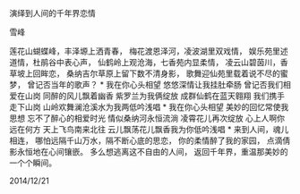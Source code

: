 演绎到人间的千年界恋情

雪峰


莲花山蝴蝶峰，丰泽塬上洒青春，
梅花渡恩泽河，凌波湖里双戏情，
娱乐苑里述道情，杜鹃谷中表心声，
仙鹤岭上观沧海，七香苑内显柔情，
凌云山碧茵川，香草坡上回眸恋，
桑纳吉尔草原上留下数不清身影，
歌舞迎仙苑里载着说不尽的蜜梦，
曾记否当年的歌声？
*
我在你心头相望
悠悠深情让我挂肚牵肠
曾记否我们相爱在山岗
同醉的风儿飘着幽香
紫罗兰为我俩绽放
成群仙鹤在蓝天翱翔
我们携手走下山岗
山岭欢舞澜沧溪水为我两低吟浅唱
*
我在你心头相望
美妙的回忆常使我思想
忘不了醉心的相爱时光
情似桑纳河永恒流淌
凌霄花儿再次绽放
心上人啊你远在何方
天上飞鸟南来北往
云儿飘荡花儿飘香我为你低吟浅唱
*
来到人间，魂儿相连，
哪怕远隔千山万水，隔不断心底的思恋，
你的柔情醉了我的家园，
点滴倩影永恒地在心间镶嵌。
多么想逃离这不自由的人间，
返回千年界，重温那美妙的一个个瞬间。

2014/12/21



